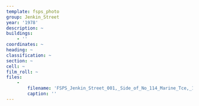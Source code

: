 ```yaml
---
template: fsps_photo
group: Jenkin_Street
year: '1978'
description: ~
buildings:
    - ''
coordinates: ~
heading: ~
classification: ~
section: ~
cell: ~
film_roll: ~
files:
    -
        filename: 'FSPS_Jenkin_Street_001,_Side_of_No_114_Marine_Tce,_16-6-H,_1978.png'
        caption: ''
---
```

